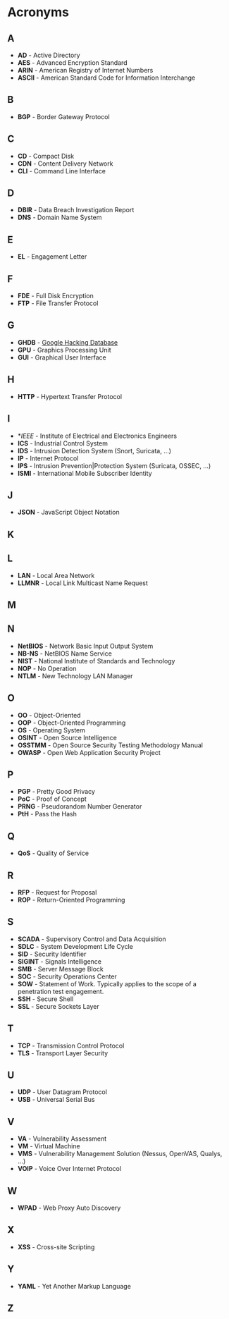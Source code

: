 # Acronyms

## A

- **AD** - Active Directory
- **AES** - Advanced Encryption Standard
- **ARIN** - American Registry of Internet Numbers
- **ASCII** - American Standard Code for Information Interchange

## B

- **BGP** - Border Gateway Protocol

## C

- **CD** - Compact Disk
- **CDN** - Content Delivery Network
- **CLI** - Command Line Interface

## D

- **DBIR** - Data Breach Investigation Report
- **DNS** - Domain Name System

## E

- **EL** - Engagement Letter

## F

- **FDE** - Full Disk Encryption
- **FTP** - File Transfer Protocol

## G

- **GHDB** - [Google Hacking Database](https://www.exploit-db.com/google-hacking-database/)
- **GPU** - Graphics Processing Unit
- **GUI** - Graphical User Interface

## H

- **HTTP** - Hypertext Transfer Protocol

## I

- **IEEE* - Institute of Electrical and Electronics Engineers
- **ICS** - Industrial Control System
- **IDS** - Intrusion Detection System (Snort, Suricata, ...)
- **IP** - Internet Protocol
- **IPS** - Intrusion Prevention|Protection System (Suricata, OSSEC, ...)
- **ISMI** - International Mobile Subscriber Identity

## J

- **JSON** - JavaScript Object Notation

## K

## L

- **LAN** - Local Area Network
- **LLMNR** - Local Link Multicast Name Request

## M

## N

- **NetBIOS** - Network Basic Input Output System
- **NB-NS** - NetBIOS Name Service
- **NIST** - National Institute of Standards and Technology
- **NOP** - No Operation
- **NTLM** - New Technology LAN Manager

## O

- **OO** - Object-Oriented
- **OOP** - Object-Oriented Programming
- **OS** - Operating System
- **OSINT** - Open Source Intelligence
- **OSSTMM** - Open Source Security Testing Methodology Manual
- **OWASP** - Open Web Application Security Project

## P

- **PGP** - Pretty Good Privacy
- **PoC** - Proof of Concept
- **PRNG** - Pseudorandom Number Generator
- **PtH** - Pass the Hash

## Q

- **QoS** - Quality of Service

## R

- **RFP** - Request for Proposal
- **ROP** - Return-Oriented Programming

## S

- **SCADA** - Supervisory Control and Data Acquisition
- **SDLC** - System Development Life Cycle
- **SID** - Security Identifier
- **SIGINT** - Signals Intelligence
- **SMB** - Server Message Block
- **SOC** - Security Operations Center
- **SOW** - Statement of Work. Typically applies to the scope of a
    penetration test engagement.
- **SSH** - Secure Shell
- **SSL** - Secure Sockets Layer

## T

- **TCP** - Transmission Control Protocol
- **TLS** - Transport Layer Security

## U

- **UDP** - User Datagram Protocol
- **USB** - Universal Serial Bus

## V

- **VA** - Vulnerability Assessment
- **VM** - Virtual Machine
- **VMS** - Vulnerability Management Solution (Nessus, OpenVAS, Qualys, ...)
- **VOIP** - Voice Over Internet Protocol

## W

- **WPAD** - Web Proxy Auto Discovery

## X

- **XSS** - Cross-site Scripting

## Y

- **YAML** - Yet Another Markup Language

## Z